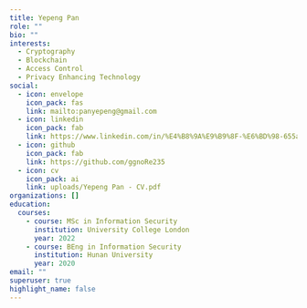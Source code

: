 ```yaml
---
title: Yepeng Pan
role: ""
bio: ""
interests:
  - Cryptography
  - Blockchain
  - Access Control
  - Privacy Enhancing Technology
social:
  - icon: envelope
    icon_pack: fas
    link: mailto:panyepeng@gmail.com
  - icon: linkedin
    icon_pack: fab
    link: https://www.linkedin.com/in/%E4%B8%9A%E9%B9%8F-%E6%BD%98-655aa81b5
  - icon: github
    icon_pack: fab
    link: https://github.com/ggnoRe235
  - icon: cv
    icon_pack: ai
    link: uploads/Yepeng Pan - CV.pdf
organizations: []
education:
  courses:
    - course: MSc in Information Security
      institution: University College London
      year: 2022
    - course: BEng in Information Security
      institution: Hunan University
      year: 2020
email: ""
superuser: true
highlight_name: false
---
```

